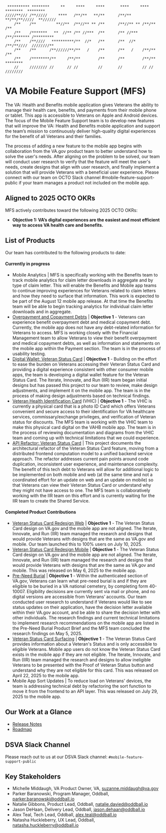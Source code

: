 ```
 ********** ********     **     ****     ****       ****     **** ********  ********
/////**/// /**/////     ****   /**/**   **/**      /**/**   **/**/**/////  **////// 
    /**    /**         **//**  /**//** ** /**      /**//** ** /**/**      /**       
    /**    /*******   **  //** /** //***  /**      /** //***  /**/******* /*********
    /**    /**////   **********/**  //*   /**      /**  //*   /**/**////  ////////**
    /**    /**      /**//////**/**   /    /**      /**   /    /**/**             /**
    /**    /********/**     /**/**        /**      /**        /**/**       ******** 
    //     //////// //      // //         //       //         // //       ////////  
```
# VA Mobile Feature Support (MFS)

The VA: Health and Benefits mobile application gives Veterans the ability to manage their health care, benefits, and payments from their mobile phone or tablet. This app is accessible to Veterans on Apple and Android devices. The focus of the Mobile Feature Support team is to develop new features that will improve the VA: Health and Benefits mobile application and support the team’s mission to continuously deliver high-quality digital experiences for the benefit of all Veterans and their families. 

The process of adding a new feature to the mobile app begins with collaboration from the VA.gov product team to better understand how to solve the user's needs. After aligning on the problem to be solved, our team will conduct user research to verify that the feature will meet the user's needs, create designs that align with user research, and finally implement a solution that will provide Veterans with a beneficial user experience. Please connect with our team on OCTO Slack channel #mobile-feature-support-public if your team manages a product not included on the mobile app.  

## Aligned to 2025 OCTO OKRs

MFS actively contributes toward the following 2025 OCTO OKRs:

- **Objective 1: VA’s digital experiences are the easiest and most efficient way to access VA health care and benefits.**

## List of Products

Our team has contributed to the following products to date:

#### Currently in progress
   
- Mobile Analytics | MFS is specifically working with the Benefits team to track mobile analytics for claim letter downloads in aggregate and by type of claim letter. This will enable the Benefits and Mobile app teams to continue improving experiences for Veterans related to claim letters and how they need to surface that information. This work is expected to be part of the August 12 mobile app release. At that time the Benefits team will be able to begin tracking analytics for individual claim letter downloads and in aggregate.
- [Overpayment and Copayment Debts](https://github.com/department-of-veterans-affairs/va.gov-team/blob/master/products/combined_va_debt_portal/mobile/Overpayment%20and%20Copayment%20Debts%20Product%20Brief.md)  |  **Objective 1** - Veterans can experience benefit overpayment debt and medical copayment debt. Currently, the mobile app does not have any debt-related information for Veterans to access. MFS is working closely with the Financial Management team to allow Veterans to view their benefit overpayment and medical copayment debts, as well as information and statements on the mobile app within the Payment section. The team is in the process of usability testing. 
- [Digital Wallet: Veteran Status Card](https://github.com/department-of-veterans-affairs/va.gov-team/blob/master/products/veteran-status/mobile/Digital%20Wallet_%20Veteran%20Status%20Card%20Product%20Brief%20.md) | **Objective 1** - Building on the effort to ease the burden on Veterans accessing their Veteran Status Card and providing a digital experience consistent with other consumer mobile apps, the team is developing a digital wallet feature for the Veteran Status Card. The Iterate, Innovate, and Run (IIR) team began initial designs but has passed this project to our team to review, make design adjustments, and implement it on the mobile app. The team is in the process of making design adjustments based on technical findings.
- [Veteran Health Identification Card](https://github.com/department-of-veterans-affairs/va.gov-team/blob/master/products/digital-vhic/product-brief.md) (VHIC) |  **Objective 1** - The VHIC is currently a physical card that is a photo ID Card which offers Veterans convenient and secure access to their identification for VA healthcare services, commissary/exchange privileges, and verification of Veteran status for discounts. The MFS team is working with the VHIC team to make this physical card digital on the VAHB mobile app. The team is in the process of reviewing documentation and diagrams from the VHIC team and coming up with technical limitations that we could experience.
- [API Refactor: Veteran Status Card](https://github.com/department-of-veterans-affairs/va-mobile-feature-support/blob/art.ariel/mermaid/projects/vsc-api-refactor/README.md) | This project documents the architectural refactor of the Veteran Status Card feature, moving from a distributed frontend computation model to a unified backend service approach. The refactor addresses current pain points around code duplication, inconsistent user experience, and maintenance complexity. The benefit of this tech debt to Veterans will allow for additional logic to be implemented on both mobile and web (at the same time and not a coordinated effort for an update on web and an update on mobile) so that Veterans can view their Veteran Status Card or understand why they might not have access to one. The MFS team is collaboratively working with the IIR team on this effort and is currently waiting for the IIR team to create the Shared Service. 

 

#### Completed Product Contributions

- [Veteran Status Card Redesign Web](https://github.com/department-of-veterans-affairs/va.gov-team/blob/master/products/veteran-status/v2-IIR/new-home-and-ux-product-outline.md)  |  **Objective 1** - The Veteran Status Card design on VA.gov and the mobile app are not aligned. The Iterate, Innovate, and Run (IIR) team managed the research and designs that would provide Veterans with designs that are the same as VA.gov and mobile. Our team launched this to 100% users on July 10, 2025.  
- [Veteran Status Card Redesign Mobile](https://github.com/department-of-veterans-affairs/va.gov-team/blob/master/products/veteran-status/mobile/implementation-of-vsc-redesign.md)  |  **Objective 1** - The Veteran Status Card design on VA.gov and the mobile app are not aligned. The Iterate, Innovate, and Run (IIR) team managed the research and designs that would provide Veterans with designs that are the same as VA.gov and mobile. This was released on May 6, 2025 to the mobile app.  
- [Pre-Need Burial](https://github.com/department-of-veterans-affairs/va.gov-team/blob/master/products/burials-memorials/pre-need/mobile/product/product-brief.md)  |  **Objective 1** - Within the authenticated section of VA.gov, Veterans can learn what pre-need burial is and if they are eligible to be buried in a VA national cemetery, by completing form 40-10007. Eligibility decisions are currently sent via mail or phone, and no digital versions are accessible from Veterans’ accounts. Our team conducted user research to understand if Veterans would like to see status updates on their application, have the decision letter available within their VA.gov account, and be able to share the decision letter with other individuals. The research findings and current technical limitations to implement research recommendations on the mobile app are listed in the Pre-Need Burial Product Brief and the MFS team concluded the research findings on May 5, 2025.   
- [Veteran Status Card Surfacing](https://github.com/department-of-veterans-affairs/va.gov-team/blob/75019932daa028ec5d415031f2891e96cf324397/products/veteran-status/mobile/mobile-product-brief.md)  |  **Objective 1** - The Veteran Status Card provides information about a Veteran's Status and is only accessible to eligible Veterans. Mobile app users do not know the Veteran Status Card exists in the mobile app if they are not eligible. The Iterate, Innovate, and Run (IIR) team managed the research and designs to allow ineligible Veterans to be presented with the Proof of Veteran Status button and understand why they are not eligible for this card. This was released on April 22, 2025 to the mobile app.
- Mobile App Sort Updates | To reduce load on Veterans' devices, the team is addressing technical debt by refactoring the sort function to move it from the frontend to an API layer. This was released on July 29, 2025 to the mobile app. 

## Our Work at a Glance
- [Release Notes](https://github.com/department-of-veterans-affairs/va-mobile-feature-support/blob/main/release-notes/readme.md)
- [Roadmap](https://github.com/orgs/department-of-veterans-affairs/projects/1427/views/5)

## DSVA Slack Channel

Please reach out to us at our DSVA Slack channel: `#mobile-feature-support-public`

## Key Stakeholders
- Michelle Middaugh, VA Product Owner, VA, suzanne.middaugh@va.gov
- Parker Baranowski, Program Manager, Oddball, parker.baranowski@oddball.io
- Natalie Gibbons, Product Lead, Oddball, natalie.davied@oddball.io
- Jason DeHaan, Delivery Lead, Oddball, jason.dehaan@oddball.io
- Alex Teal, Tech Lead, Oddball, alex.teal@oddball.io
- Natasha Huckleberry, UX Lead, Oddball, natasha.huckleberry@oddball.io 
